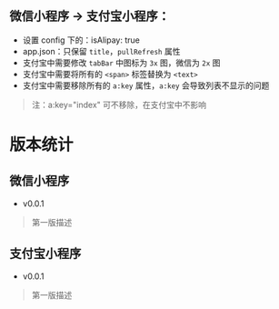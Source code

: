## 微信小程序 -> 支付宝小程序：

- 设置 config 下的：isAlipay: true
- app.json：只保留 `title`，`pullRefresh` 属性
- 支付宝中需要修改 `tabBar` 中图标为 `3x` 图，微信为 `2x` 图
- 支付宝中需要将所有的 `<span>` 标签替换为 `<text>`
- 支付宝中需要移除所有的 `a:key` 属性，`a:key` 会导致列表不显示的问题
> 注：a:key="index" 可不移除，在支付宝中不影响


# 版本统计

## 微信小程序

- v0.0.1
> 第一版描述

## 支付宝小程序

- v0.0.1
> 第一版描述